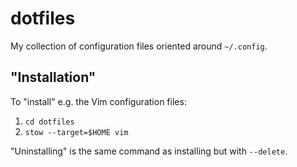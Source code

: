 # dotfiles
My collection of configuration files oriented around `~/.config`.

## "Installation"
To "install" e.g. the Vim configuration files:

1. `cd dotfiles`
2. `stow --target=$HOME vim`

"Uninstalling" is the same command as installing but with `--delete`.
